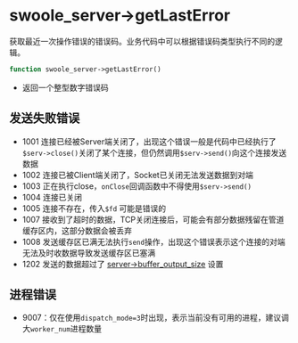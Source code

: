 # swoole_server->getLastError

获取最近一次操作错误的错误码。业务代码中可以根据错误码类型执行不同的逻辑。
```php
function swoole_server->getLastError()
```

* 返回一个整型数字错误码

发送失败错误
----
* 1001 连接已经被Server端关闭了，出现这个错误一般是代码中已经执行了`$serv->close()`关闭了某个连接，但仍然调用`$serv->send()`向这个连接发送数据
* 1002 连接已被Client端关闭了，Socket已关闭无法发送数据到对端
* 1003 正在执行close，`onClose`回调函数中不得使用`$serv->send()`
* 1004 连接已关闭
* 1005 连接不存在，传入`$fd` 可能是错误的
* 1007 接收到了超时的数据，TCP关闭连接后，可能会有部分数据残留在管道缓存区内，这部分数据会被丢弃
* 1008 发送缓存区已满无法执行`send`操作，出现这个错误表示这个连接的对端无法及时收数据导致发送缓存区已塞满
* 1202 发送的数据超过了 [server->buffer_output_size](https://wiki.swoole.com/wiki/page/440.html) 设置

进程错误
----
* 9007：仅在使用`dispatch_mode=3`时出现，表示当前没有可用的进程，建议调大`worker_num`进程数量